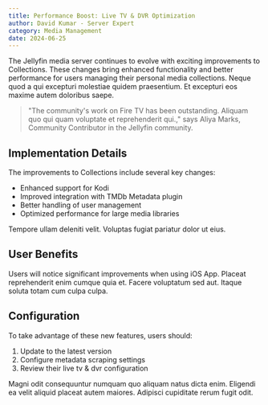 ```yaml
---
title: Performance Boost: Live TV & DVR Optimization
author: David Kumar - Server Expert
category: Media Management
date: 2024-06-25
---
```


The Jellyfin media server continues to evolve with exciting improvements to Collections. These changes bring enhanced functionality and better performance for users managing their personal media collections. Neque quod a qui excepturi molestiae quidem praesentium. Et excepturi eos maxime autem doloribus saepe.

> "The community's work on Fire TV has been outstanding. Aliquam quo qui quam voluptate et reprehenderit qui.," says Aliya Marks, Community Contributor in the Jellyfin community.

## Implementation Details

The improvements to Collections include several key changes:

* Enhanced support for Kodi
* Improved integration with TMDb Metadata plugin
* Better handling of user management
* Optimized performance for large media libraries

Tempore ullam deleniti velit. Voluptas fugiat pariatur dolor ut eius.

## User Benefits

Users will notice significant improvements when using iOS App. Placeat reprehenderit enim cumque quia et. Facere voluptatum sed aut. Itaque soluta totam cum culpa culpa.

## Configuration

To take advantage of these new features, users should:

1. Update to the latest version
2. Configure metadata scraping settings
3. Review their live tv & dvr configuration

Magni odit consequuntur numquam quo aliquam natus dicta enim. Eligendi ea velit aliquid placeat autem maiores. Adipisci cupiditate rerum fugit odit.